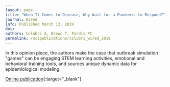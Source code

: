 ```yaml
---
layout: page
title: "When It Comes to Disease, Why Wait for a Pandemic to Respond?"
journal: Wired
info: Published March 13, 2019
doi: 
authors: Colubri A, Brown T, Pardis PC
permalink: /scipublications/colubri_wired_2019
---
```


In this opinion piece, the authors make the case that outbreak simulation "games" can be engaging STEM learning activities, emotional and behavioral training tools, and sources unique dynamic data for epidemiological modeling.


[Online publication](https://www.wired.com/story/opinion-disease-simulation/){:target="_blank"}
